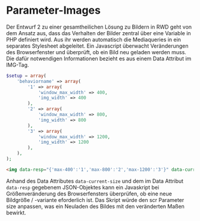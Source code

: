 Parameter-Images
================

Der Entwurf 2 zu einer gesamtheilichen Lösung zu Bildern in RWD geht von dem Ansatz aus, dass das Verhalten der Bilder zentral über eine Variable in PHP definiert wird. Aus ihr werden automatisch die Mediaqueries in ein separates Stylesheet abgeleitet. Ein Javascript überwacht Veränderungen des Browserfenster und überprüft, ob ein Bild neu geladen werden muss. Die dafür notwendigen Informationen bezieht es aus einem Data Attribut im IMG-Tag.

```php
$setup = array(
	'behaviorname' => array(
		'1' => array(
			'window_max_width' => 400,
			'img_width' => 400
		),
		'2' => array(
			'window_max_width' => 800,
			'img_width' => 800
		),
		'3' => array(
			'window_max_width' => 1200,
			'img_width' => 1200
		),
	),
);
```

```html
<img data-resp="{'max-400':'1','max-800':'2','max-1200':'3'}" data-current-size="3" src="image.jpg?behavior=3&size=1">
```

Anhand des Data Attributes ```data-current-size``` und dem im Data Attribut ```data-resp``` gegebenem JSON-Objektes kann ein Javaskript bei Größenveränderung des Browserfensters überprüfen, ob eine neue Bildgröße / -variante eforderlich ist. Das Skript würde den scr Parameter size anpassen, was ein Neuladen des Bildes mit den veränderten Maßen bewirkt.